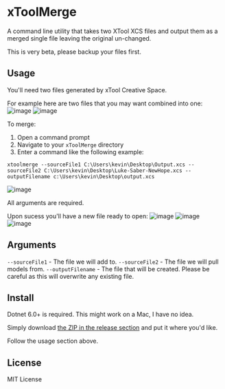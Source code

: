 # xToolMerge

A command line utility that takes two XTool XCS files and output them as a merged single file leaving the original un-changed.

This is very beta, please backup your files first.

## Usage
You'll need two files generated by xTool Creative Space.

For example here are two files that you may want combined into one:
![image](https://user-images.githubusercontent.com/4653907/230638300-5788280d-529b-4594-9fdb-df9374ba8f81.png)
![image](https://user-images.githubusercontent.com/4653907/230638332-7d8e853b-9214-4b3c-a98b-192762791c07.png)

To merge:
1. Open a command prompt
2. Navigate to your `xToolMerge` directory
3. Enter a command like the following example:

`xtoolmerge --sourceFile1 C:\Users\kevin\Desktop\Output.xcs --sourceFile2 C:\Users\kevin\Desktop\Luke-Saber-NewHope.xcs --outputFilename c:\Users\kevin\Desktop\output.xcs`

![image](https://user-images.githubusercontent.com/4653907/230638537-4ed50845-743b-4d17-b8bb-33bc29604354.png)

All arguments are required.

Upon sucess you'll have a new file ready to open:
![image](https://user-images.githubusercontent.com/4653907/230638866-42529f99-eacb-435f-bc53-916cf56869b7.png)
![image](https://user-images.githubusercontent.com/4653907/230639284-4a44d3f2-ada0-475b-9a31-0a08b83fce01.png)
![image](https://user-images.githubusercontent.com/4653907/230638934-d8828244-f7a3-47bc-bdb3-aabc8483d1b4.png)

## Arguments

`--sourceFile1` - The file we will add to.
`--sourceFile2` - The file we will pull models from.
`--outputFilename` - The file that will be created. Please be careful as this will overwrite any existing file.

## Install
Dotnet 6.0+ is required. This might work on a Mac, I have no idea.

Simply download [the ZIP in the release section](https://github.com/kgiszewski/xToolMerge/releases) and put it where you'd like.

Follow the usage section above.

## License
MIT License
